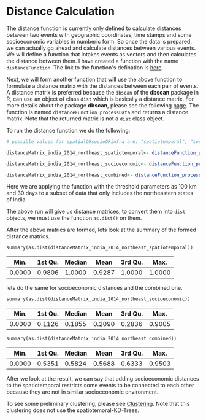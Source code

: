 # Distance Calculation

The distance function is currently only defined to calculate distances between two events with geographic coordinates, time stamps and some socioeconomic variables in numberic form. So once the data is prepared, we can actually go ahead and calculate distances between various events.
We will define a function that intakes events as vectors and then calculates the distance between them. I have created a function with the name `distanceFunction`.
The link to the function's defination is [here](../distanceFunction.R).

Next, we will form another function that will use the above function to formulate a distance matrix with the distances between each pair of events. A distance matrix is preferred because the `dbscan` of the **dbscan** package in R, can use an object of class `dist` which is basically a distance matrix. For more details about the package **dbscan**, please see the following [page](https://cran.r-project.org/web/packages/dbscan/dbscan.pdf).
The function is named `distanceFunction_processData` and returns a distance matrix. Note that the returned matrix is not a `dist` class object.

To run the distance function we do the following:

```R
# possible values for spatialORsocioORinfra are: "spatiotemporal", "socioeconomic", "infrastructure", "spatiotemporal_infrastructure", "spatiotemporal_socioeconomic", or "all"

distanceMatrix_india_2014_northeast_spatiotemporal<- distanceFunction_processData(events_northeast, 100, 30, var_count = 0, spatialORsocioORinfra = 'spatiotemporal')

distanceMatrix_india_2014_northeast_socioeconomic<- distanceFunction_processData(events_northeast, 100, 30, var_count = 2, spatialORsocioORinfra='socioeconomic')

distanceMatrix_india_2014_northeast_combined<- distanceFunction_processData(events_northeast, 100, 30, var_count = 2, infra_count = 6, spatialORsocioORinfra='spatiotemporal_socioeconomic')
```

Here we are applying the function with the threshold parameters as 100 km and 30 days to a subset of data that only includes the northeastern states of India.

The above run will give us distance matrices, to convert them into `dist` objects, we must use the function `as.dist()` on them.

After the above matrics are formed, lets look at the summary of the formed distance matrics.

```
summary(as.dist(distanceMatrix_india_2014_northeast_spatiotemporal))
```

| Min.   | 1st Qu. | Median | Mean   | 3rd Qu. | Max.   |
| ------ | ------- | ------ | ------ | ------- | ------ |
| 0.0000 | 0.9806  | 1.0000 | 0.9287 | 1.0000  | 1.0000 |

lets do the same for socioeconomic distances and the combined one.

```
summary(as.dist(distanceMatrix_india_2014_northeast_socioeconomic))
```

| Min.   | 1st Qu. | Median | Mean   | 3rd Qu. | Max.   |
| ------ | ------- | ------ | ------ | ------- | ------ |
| 0.0000 | 0.1126  | 0.1855 | 0.2090 | 0.2836  | 0.9005 |

```
summary(as.dist(distanceMatrix_india_2014_northeast_combined))
```

| Min.   | 1st Qu. | Median | Mean   | 3rd Qu. | Max.   |
| ------ | ------- | ------ | ------ | ------- | ------ |
| 0.0000 | 0.5351  | 0.5824 | 0.5688 | 0.6333  | 0.9503 |

After we look at the result, we can say that adding socioeconomic distances to the spatiotemporal restricts some events to be connected to each other because they are not in similar socioeconomic environment.

To see some preliminary clustering, please see [Clustering](./clustering.md). Note that this clustering does not use the spatiotemoral-KD-Trees.
